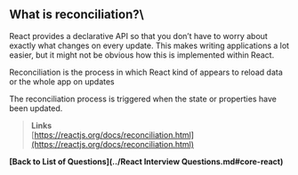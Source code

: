 ## What is reconciliation?\
React provides a declarative API so that you don’t have to worry about exactly what changes on every update. This makes writing applications a lot easier, but it might not be obvious how this is implemented within React.

Reconciliation is the process in which React kind of appears to reload data or the whole app on updates

The reconciliation process is triggered when the state or properties have been updated.

> **Links**  
>[https://reactjs.org/docs/reconciliation.html](https://reactjs.org/docs/reconciliation.html)

**[Back to List of Questions](../React Interview Questions.md#core-react)**

